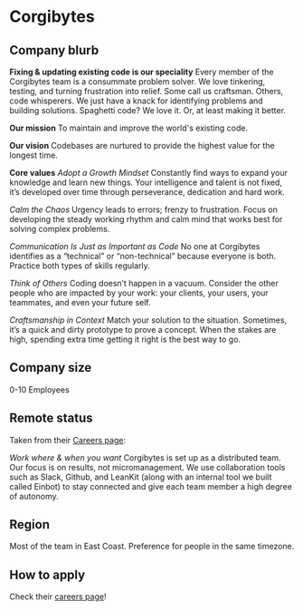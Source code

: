 # Corgibytes

## Company blurb

**Fixing & updating existing code is our speciality**
Every member of the Corgibytes team is a consummate problem solver. We love tinkering, testing, and turning frustration into relief. Some call us craftsman. Others, code whisperers. We just have a knack for identifying problems and building solutions. Spaghetti code? We love it. Or, at least making it better.

**Our mission**
To maintain and improve the world's existing code.

**Our vision**
Codebases are nurtured to provide the highest value for the longest time.

**Core values**
*Adopt a Growth Mindset*
Constantly find ways to expand your knowledge and learn new things. Your intelligence and talent is not fixed, it’s developed over time through perseverance, dedication and hard work.

*Calm the Chaos*
Urgency leads to errors; frenzy to frustration. Focus on developing the steady working rhythm and calm mind that works best for solving complex problems.

*Communication Is Just as Important as Code*
No one at Corgibytes identifies as a “technical” or “non-technical” because everyone is both. Practice both types of skills regularly.

*Think of Others*
Coding doesn’t happen in a vacuum. Consider the other people who are impacted by your work: your clients, your users, your teammates, and even your future self.

*Craftsmanship in Context*
Match your solution to the situation. Sometimes, it’s a quick and dirty prototype to prove a concept. When the stakes are high, spending extra time getting it right is the best way to go.

## Company size

0-10 Employees

## Remote status

Taken from their [Careers page](http://corgibytes.com/careers/):

*Work where & when you want*
Corgibytes is set up as a distributed team. Our focus is on results, not micromanagement. We use collaboration tools such as Slack, Github, and LeanKit (along with an internal tool we built called Einbot) to stay connected and give each team member a high degree of autonomy.

## Region

Most of the team in East Coast. Preference for people in the same timezone.

## How to apply

Check their [careers page](http://corgibytes.com/careers/)!
